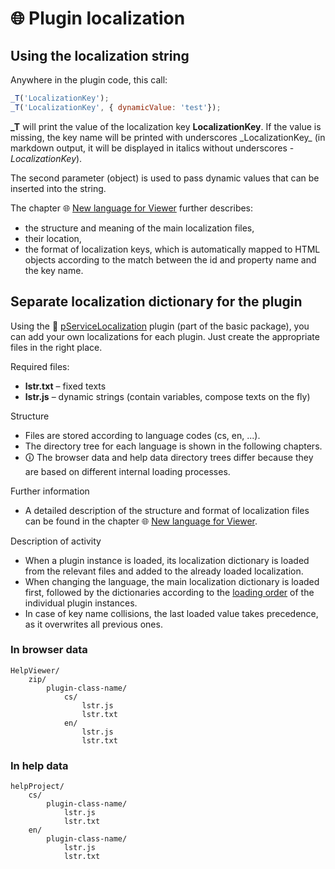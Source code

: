 # 🌐 Plugin localization

## Using the localization string

Anywhere in the plugin code, this call:

```javascript
_T('LocalizationKey');
_T('LocalizationKey', { dynamicValue: 'test'});
```

**\_T** will print the value of the localization key **LocalizationKey**. If the value is missing, the key name will be printed with underscores \_LocalizationKey\_ (in markdown output, it will be displayed in italics without underscores - _LocalizationKey_).

The second parameter (object) is used to pass dynamic values that can be inserted into the string.

The chapter 🌐 [New language for Viewer][ViewerNewLang] further describes:

- the structure and meaning of the main localization files,
- their location,
- the format of localization keys, which is automatically mapped to HTML objects according to the match between the id and property name and the key name.

## Separate localization dictionary for the plugin

Using the 🔌 [pServiceLocalization][pServiceLocalization] plugin (part of the basic package), you can add your own localizations for each plugin. Just create the appropriate files in the right place.

Required files:

- **lstr.txt** – fixed texts
- **lstr.js** – dynamic strings (contain variables, compose texts on the fly)

Structure

- Files are stored according to language codes (cs, en, ...).
- The directory tree for each language is shown in the following chapters.
- 🛈 The browser data and help data directory trees differ because they are based on different internal loading processes.

Further information

- A detailed description of the structure and format of localization files can be found in the chapter 🌐 [New language for Viewer][ViewerNewLang].

Description of activity

- When a plugin instance is loaded, its localization dictionary is loaded from the relevant files and added to the already loaded localization.
- When changing the language, the main localization dictionary is loaded first, followed by the dictionaries according to the [loading order][OELoadOrder] of the individual plugin instances.
- In case of key name collisions, the last loaded value takes precedence, as it overwrites all previous ones.

### In browser data

```treeview
HelpViewer/
    zip/
        plugin-class-name/
            cs/
                lstr.js
                lstr.txt
            en/
                lstr.js
                lstr.txt
```

### In help data

```treeview
helpProject/
    cs/
        plugin-class-name/
            lstr.js
            lstr.txt
    en/
        plugin-class-name/
            lstr.js
            lstr.txt
```

[ViewerNewLang]: newLangViewer.md#h-3-1 "New language for Viewer"
[pServiceLocalization]: :_plg:pServiceLocalization.md "pServiceLocalization"
[OELoadOrder]: :_/LORDER.md "Loading order"
